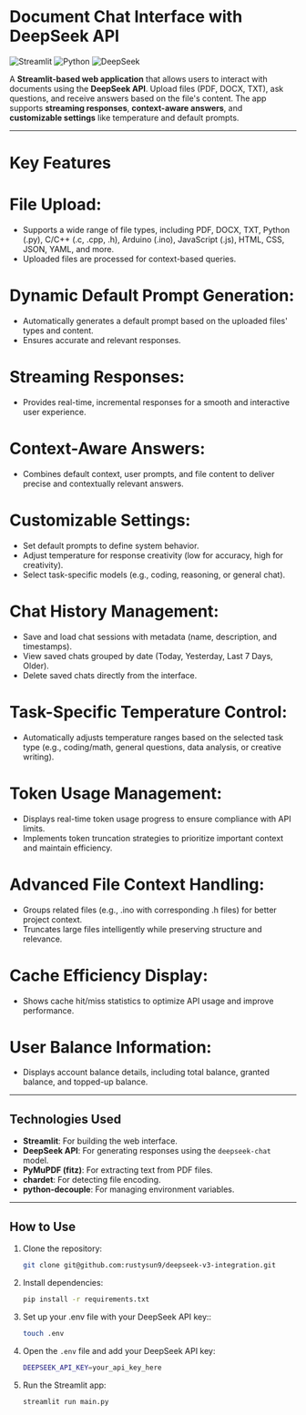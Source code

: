 # Document Chat Interface with DeepSeek API

![Streamlit](https://img.shields.io/badge/Streamlit-FF4B4B?style=for-the-badge&logo=Streamlit&logoColor=white)
![Python](https://img.shields.io/badge/Python-3776AB?style=for-the-badge&logo=python&logoColor=white)
![DeepSeek](https://img.shields.io/badge/DeepSeek-000000?style=for-the-badge&logo=openai&logoColor=white)

A **Streamlit-based web application** that allows users to interact with documents using the **DeepSeek API**. Upload files (PDF, DOCX, TXT), ask questions, and receive answers based on the file's content. The app supports **streaming responses**, **context-aware answers**, and **customizable settings** like temperature and default prompts.

---

# Key Features

# File Upload:
- Supports a wide range of file types, including PDF, DOCX, TXT, Python (.py), C/C++ (.c, .cpp, .h), Arduino (.ino), JavaScript (.js), HTML, CSS, JSON, YAML, and more.
- Uploaded files are processed for context-based queries.

# Dynamic Default Prompt Generation:
- Automatically generates a default prompt based on the uploaded files' types and content.
- Ensures accurate and relevant responses.

# Streaming Responses:
- Provides real-time, incremental responses for a smooth and interactive user experience.

# Context-Aware Answers:
- Combines default context, user prompts, and file content to deliver precise and contextually relevant answers.

# Customizable Settings:
- Set default prompts to define system behavior.
- Adjust temperature for response creativity (low for accuracy, high for creativity).
- Select task-specific models (e.g., coding, reasoning, or general chat).

# Chat History Management:
- Save and load chat sessions with metadata (name, description, and timestamps).
- View saved chats grouped by date (Today, Yesterday, Last 7 Days, Older).
- Delete saved chats directly from the interface.

# Task-Specific Temperature Control:
- Automatically adjusts temperature ranges based on the selected task type (e.g., coding/math, general questions, data analysis, or creative writing).

# Token Usage Management:
- Displays real-time token usage progress to ensure compliance with API limits.
- Implements token truncation strategies to prioritize important context and maintain efficiency.

# Advanced File Context Handling:
- Groups related files (e.g., .ino with corresponding .h files) for better project context.
- Truncates large files intelligently while preserving structure and relevance.

# Cache Efficiency Display:
- Shows cache hit/miss statistics to optimize API usage and improve performance.

# User Balance Information:
- Displays account balance details, including total balance, granted balance, and topped-up balance.

---

## Technologies Used

- **Streamlit**: For building the web interface.
- **DeepSeek API**: For generating responses using the `deepseek-chat` model.
- **PyMuPDF (fitz)**: For extracting text from PDF files.
- **chardet**: For detecting file encoding.
- **python-decouple**: For managing environment variables.

---

## How to Use

1. Clone the repository:
   ```bash
   git clone git@github.com:rustysun9/deepseek-v3-integration.git

2. Install dependencies:
    ```bash
    pip install -r requirements.txt
3. Set up your .env file with your DeepSeek API key::
    ```bash
    touch .env

4.  Open the `.env` file and add your DeepSeek API key:

    ```bash
    DEEPSEEK_API_KEY=your_api_key_here

5. Run the Streamlit app:
    ```bash
    streamlit run main.py

